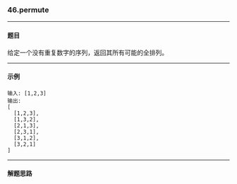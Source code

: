 ### 46.permute
----
#### 题目
给定一个没有重复数字的序列，返回其所有可能的全排列。

----
#### 示例
```
输入: [1,2,3]
输出:
[
  [1,2,3],
  [1,3,2],
  [2,1,3],
  [2,3,1],
  [3,1,2],
  [3,2,1]
]
```

----
#### 解题思路